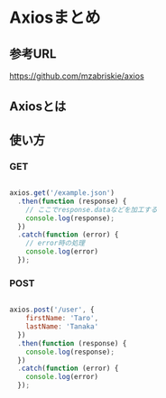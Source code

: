 # Axiosまとめ

## 参考URL
https://github.com/mzabriskie/axios

## Axiosとは

## 使い方

### GET

```javascript

axios.get('/example.json')
  .then(function (response) {
    // ここでresponse.dataなどを加工する
    console.log(response);
  })
  .catch(function (error) {
    // error時の処理
    console.log(error)
  });

```

### POST

```javascript

axios.post('/user', {
    firstName: 'Taro',
    lastName: 'Tanaka'
  })
  .then(function (response) {
    console.log(response);
  })
  .catch(function (error) {
    console.log(error)
  });

```
